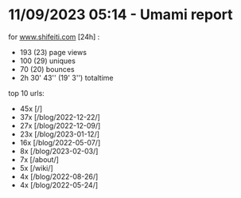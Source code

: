 # 11/09/2023 05:14 - Umami report
for www.shifeiti.com [24h] :

 - 193 (23) page views
 - 100 (29) uniques
 - 70 (20) bounces
 - 2h 30' 43'' (19' 3'') totaltime


top 10 urls:
 - 45x [/]
 - 37x [/blog/2022-12-22/]
 - 27x [/blog/2022-12-09/]
 - 23x [/blog/2023-01-12/]
 - 16x [/blog/2022-05-07/]
 - 8x [/blog/2023-02-03/]
 - 7x [/about/]
 - 5x [/wiki/]
 - 4x [/blog/2022-08-26/]
 - 4x [/blog/2022-05-24/]


